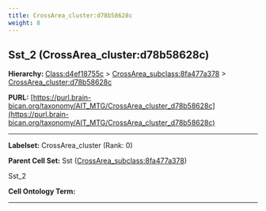 ```yaml
---
title: CrossArea_cluster:d78b58628c
weight: 8
---
```

## Sst_2 (CrossArea_cluster:d78b58628c)
<b>Hierarchy: </b>
[Class:d4ef18755c](../Class_d4ef18755c) >
[CrossArea_subclass:8fa477a378](../CrossArea_subclass_8fa477a378) >
[CrossArea_cluster:d78b58628c](../CrossArea_cluster_d78b58628c)

**PURL:** [https://purl.brain-bican.org/taxonomy/AIT_MTG/CrossArea_cluster_d78b58628c](https://purl.brain-bican.org/taxonomy/AIT_MTG/CrossArea_cluster_d78b58628c)

---


**Labelset:** CrossArea_cluster (Rank: 0)

**Parent Cell Set:** Sst ([CrossArea_subclass:8fa477a378](../CrossArea_subclass_8fa477a378))

Sst_2


**Cell Ontology Term:** 

[MARKER GENES.]: #


---

[TRANSFERRED ANNOTATIONS.]: #


[AUTHOR ANNOTATION FIELDS.]: #

